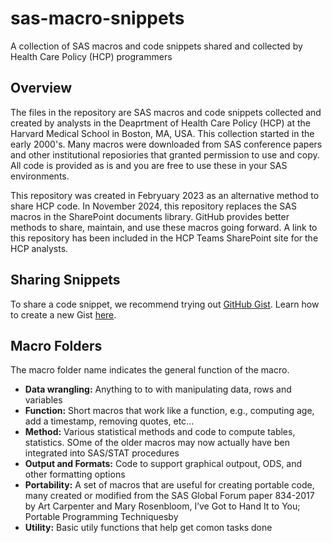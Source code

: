 # sas-macro-snippets
A collection of SAS macros and code snippets shared and collected by Health Care Policy (HCP) programmers

## Overview
The files in the repository are SAS macros and code snippets collected and created by analysts in the Deaprtment of Health Care Policy (HCP) at the Harvard Medical School in Boston, MA, USA. This collection started in the early 2000's. Many macros were downloaded from SAS conference papers and other institutional reposiories that granted permission to use and copy. All code is provided as is and you are free to use these in your SAS environments.

This repository was created in Febryuary 2023 as an alternative method to share HCP code. In November 2024, this repository replaces the  SAS macros in the SharePoint documents library. GitHub provides better methods to share, maintain, and use these macros going forward. A link to this repository has been included in the HCP Teams SharePoint site for the HCP analysts.

## Sharing Snippets
To share a code snippet, we recommend trying out [GitHub Gist](https://gist.github.com). Learn how to create a new Gist [here](https://docs.github.com/en/get-started/writing-on-github/editing-and-sharing-content-with-gists/creating-gists).

## Macro Folders
The macro folder name indicates the general function of the macro. 
* **Data wrangling:** Anything to to with manipulating data, rows and variables
* **Function:** Short macros that work like a function, e.g., computing age, add a timestamp, removing quotes, etc... 
* **Method:** Various statistical methods and code to compute tables, statistics. SOme of the older macros may now actually have ben integrated into SAS/STAT procedures
* **Output and Formats:** Code to support graphical outpout, ODS, and other formatting options
* **Portability:** A set of macros that are useful for creating portable code, many created or modified from the SAS Global Forum paper 834-2017 by Art Carpenter and Mary Rosenbloom, I’ve Got to Hand It to You; Portable Programming Techniquesby 
* **Utility:** Basic utily functions that help get comon tasks done

